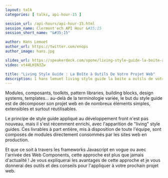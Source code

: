 ```yaml
---
layout: talk
categories: [ talks, api-hour-15 ]

session_url: /api-hours/api-hour-15.html
session_name: Clermont'ech API Hour &#35;15
session_short_name: "&#35;15"

author: Hans Lemuet
author_url: https://twitter.com/enops
author_image: hans.jpg

slides_url: https://speakerdeck.com/spone/living-style-guide-la-boite-a-outils-de-votre-projet-web
video: vt44LH1N3Zw

title: "Living Style Guide : La Boîte à Outils De Votre Projet Web"
description: 1 hans lemuet living style guide la boite a outils de votre projet web
---
```




Modules, composants, toolkits, pattern libraries, building blocks, design
systems, templates... au-delà de la terminologie variée, le but du style guide
est de décomposer son projet web en de nombreux éléments simples, extensibles
et surtout réutilisables.

Le principe de style guide appliqué au développement front n'est pas nouveau,
mais il s'est récemment enrichi, avec l'apparition de "living" style guides.
Ces livrables à part entière, mis à disposition de toute l'équipe, sont
composés de modules directement consommés par les sites web en production.

Et que ce soit à travers les frameworks Javascript en vogue ou avec l'arrivée
des Web Components, cette approche est plus que jamais d'actualité !  Je vous
expliquerai les avantages de cette approche et je vous donnerai des outils et
des conseils pour l'appliquer à votre prochain projet web.
